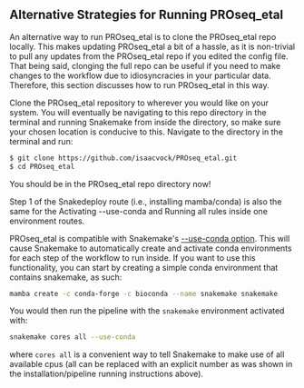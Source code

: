 ## Alternative Strategies for Running PROseq_etal

An alternative way to run PROseq_etal is to clone the PROseq_etal repo locally. This makes updating PROseq_etal a bit of a hassle, as it is non-trivial to pull any updates from the PROseq_etal repo if you edited the config file. That being said, clonging the full repo can be useful if you need to make changes to the workflow due to idiosyncracies in your particular data. Therefore, this section discusses how to run PROseq_etal in this way.

Clone the PROseq_etal repository to wherever you would like on your system. You will eventually be navigating to this repo directory in the terminal and running Snakemake from inside the directory, so make sure your chosen location is conducive to this. Navigate to the directory in the terminal and run:

``` bash
$ git clone https://github.com/isaacvock/PROseq_etal.git
$ cd PROseq_etal
```
You should be in the PROseq_etal repo directory now!

Step 1 of the Snakedeploy route (i.e., installing mamba/conda) is also the same for the Activating --use-conda and Running all rules inside one environment routes.

PROseq_etal is compatible with Snakemake's [--use-conda option](https://snakemake.readthedocs.io/en/stable/snakefiles/deployment.html). This will cause Snakemake to automatically create and activate conda environments for each step of the workflow to run inside. If you want to use this functionality, you can start by creating a simple conda environment that contains snakemake, as such:

``` bash
mamba create -c conda-forge -c bioconda --name snakemake snakemake
```

You would then run the pipeline with the `snakemake` environment activated with:

``` bash
snakemake cores all --use-conda
```

where `cores all` is a convenient way to tell Snakemake to make use of all available cpus (all can be replaced with an explicit number as was shown in the installation/pipeline running instructions above).